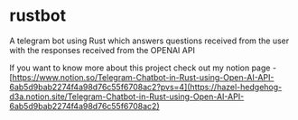 # rustbot
A telegram bot using Rust which answers questions received from the user with the responses received from the OPENAI API

If you want to know more about this project check out my notion page - [https://www.notion.so/Telegram-Chatbot-in-Rust-using-Open-AI-API-6ab5d9bab2274f4a98d76c55f6708ac2?pvs=4](https://hazel-hedgehog-d3a.notion.site/Telegram-Chatbot-in-Rust-using-Open-AI-API-6ab5d9bab2274f4a98d76c55f6708ac2)
